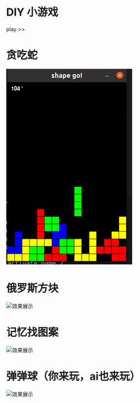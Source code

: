 # DIY 小游戏
play >>

# 贪吃蛇
![效果展示](images/shape_go0.png)

# 俄罗斯方块
![效果展示](images/demo2.png)

# 记忆找图案
![效果展示](images/demo3.png)

# 弹弹球（你来玩，ai也来玩）
![效果展示](images/demo4.png)
